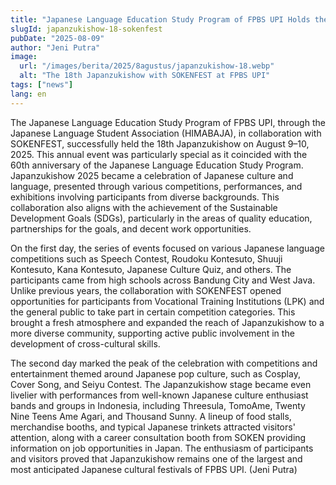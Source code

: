 ```yaml
---
title: "Japanese Language Education Study Program of FPBS UPI Holds the 18th Japanzukishow with SOKENFEST"
slugId: japanzukishow-18-sokenfest
pubDate: "2025-08-09"
author: "Jeni Putra"
image:
  url: "/images/berita/2025/8agustus/japanzukishow-18.webp"
  alt: "The 18th Japanzukishow with SOKENFEST at FPBS UPI"
tags: ["news"]
lang: en
---
```


The Japanese Language Education Study Program of FPBS UPI, through the Japanese Language Student Association (HIMABAJA), in collaboration with SOKENFEST, successfully held the 18th Japanzukishow on August 9–10, 2025. This annual event was particularly special as it coincided with the 60th anniversary of the Japanese Language Education Study Program. Japanzukishow 2025 became a celebration of Japanese culture and language, presented through various competitions, performances, and exhibitions involving participants from diverse backgrounds. This collaboration also aligns with the achievement of the Sustainable Development Goals (SDGs), particularly in the areas of quality education, partnerships for the goals, and decent work opportunities.

On the first day, the series of events focused on various Japanese language competitions such as Speech Contest, Roudoku Kontesuto, Shuuji Kontesuto, Kana Kontesuto, Japanese Culture Quiz, and others. The participants came from high schools across Bandung City and West Java. Unlike previous years, the collaboration with SOKENFEST opened opportunities for participants from Vocational Training Institutions (LPK) and the general public to take part in certain competition categories. This brought a fresh atmosphere and expanded the reach of Japanzukishow to a more diverse community, supporting active public involvement in the development of cross-cultural skills.

The second day marked the peak of the celebration with competitions and entertainment themed around Japanese pop culture, such as Cosplay, Cover Song, and Seiyu Contest. The Japanzukishow stage became even livelier with performances from well-known Japanese culture enthusiast bands and groups in Indonesia, including Threesula, TomoAme, Twenty Nine Teens Ame Agari, and Thousand Sunny. A lineup of food stalls, merchandise booths, and typical Japanese trinkets attracted visitors' attention, along with a career consultation booth from SOKEN providing information on job opportunities in Japan. The enthusiasm of participants and visitors proved that Japanzukishow remains one of the largest and most anticipated Japanese cultural festivals of FPBS UPI. (Jeni Putra)

